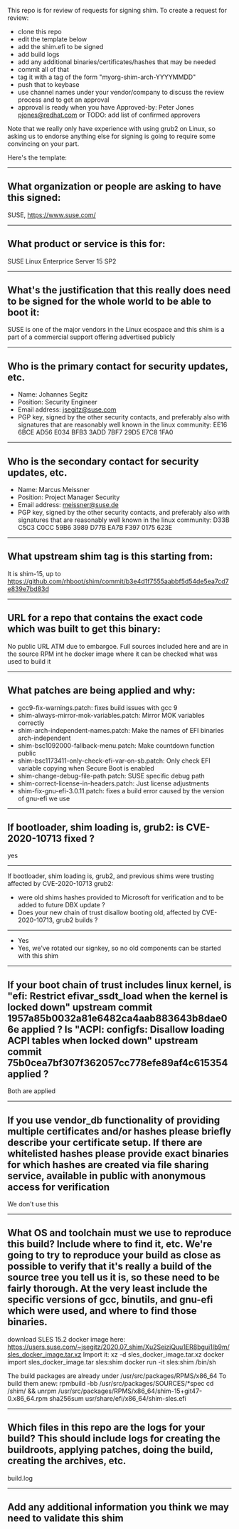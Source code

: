 This repo is for review of requests for signing shim.  To create a request for review:

- clone this repo
- edit the template below
- add the shim.efi to be signed
- add build logs
- add any additional binaries/certificates/hashes that may be needed
- commit all of that
- tag it with a tag of the form "myorg-shim-arch-YYYYMMDD"
- push that to keybase
- use channel names under your vendor/company to discuss the review process and to get an approval
- approval is ready when you have Approved-by: Peter Jones <pjones@redhat.com> or TODO: add list of confirmed approvers

Note that we really only have experience with using grub2 on Linux, so asking
us to endorse anything else for signing is going to require some convincing on
your part.

Here's the template:

-------------------------------------------------------------------------------
What organization or people are asking to have this signed:
-------------------------------------------------------------------------------
SUSE, https://www.suse.com/

-------------------------------------------------------------------------------
What product or service is this for:
-------------------------------------------------------------------------------
SUSE Linux Enterprice Server 15 SP2

-------------------------------------------------------------------------------
What's the justification that this really does need to be signed for the whole world to be able to boot it:
-------------------------------------------------------------------------------
SUSE is one of the major vendors in the Linux ecospace and this shim is a part
of a commercial support offering advertised publicly

-------------------------------------------------------------------------------
Who is the primary contact for security updates, etc.
-------------------------------------------------------------------------------
- Name: Johannes Segitz
- Position: Security Engineer
- Email address: jsegitz@suse.com
- PGP key, signed by the other security contacts, and preferably also with signatures that are reasonably well known in the linux community:
  EE16 6BCE AD56 E034 BFB3  3ADD 7BF7 29D5 E7C8 1FA0

-------------------------------------------------------------------------------
Who is the secondary contact for security updates, etc.
-------------------------------------------------------------------------------
- Name: Marcus Meissner
- Position: Project Manager Security
- Email address: meissner@suse.de
- PGP key, signed by the other security contacts, and preferably also with signatures that are reasonably well known in the linux community:
  D33B C5C3 C0CC 59B6 3989  D77B EA7B F397 0175 623E

-------------------------------------------------------------------------------
What upstream shim tag is this starting from:
-------------------------------------------------------------------------------
It is shim-15, up to https://github.com/rhboot/shim/commit/b3e4d1f7555aabbf5d54de5ea7cd7e839e7bd83d

-------------------------------------------------------------------------------
URL for a repo that contains the exact code which was built to get this binary:
-------------------------------------------------------------------------------
No public URL ATM due to embargoe. Full sources included here and are in the
source RPM int he docker image where it can be checked what was used to build
it

-------------------------------------------------------------------------------
What patches are being applied and why:
-------------------------------------------------------------------------------
- gcc9-fix-warnings.patch: fixes build issues with gcc 9
- shim-always-mirror-mok-variables.patch: Mirror MOK variables correctly
- shim-arch-independent-names.patch: Make the names of EFI binaries arch-independent
- shim-bsc1092000-fallback-menu.patch: Make countdown function public
- shim-bsc1173411-only-check-efi-var-on-sb.patch: Only check EFI variable copying when Secure Boot is enabled
- shim-change-debug-file-path.patch: SUSE specific debug path
- shim-correct-license-in-headers.patch: Just license adjustments
- shim-fix-gnu-efi-3.0.11.patch: fixes a build error caused by the version of gnu-efi we use

-------------------------------------------------------------------------------
If bootloader, shim loading is, grub2: is CVE-2020-10713 fixed ?
-------------------------------------------------------------------------------
yes

-------------------------------------------------------------------------------
If bootloader, shim loading is, grub2, and previous shims were trusting affected
by CVE-2020-10713 grub2:
* were old shims hashes provided to Microsoft for verification
  and to be added to future DBX update ?
* Does your new chain of trust disallow booting old, affected by CVE-2020-10713,
  grub2 builds ?
-------------------------------------------------------------------------------
- Yes
- Yes, we've rotated our signkey, so no old components can be started with this shim

-------------------------------------------------------------------------------
If your boot chain of trust includes linux kernel, is
"efi: Restrict efivar_ssdt_load when the kernel is locked down"
upstream commit 1957a85b0032a81e6482ca4aab883643b8dae06e applied ?
Is "ACPI: configfs: Disallow loading ACPI tables when locked down"
upstream commit 75b0cea7bf307f362057cc778efe89af4c615354 applied ?
-------------------------------------------------------------------------------
Both are applied

-------------------------------------------------------------------------------
If you use vendor_db functionality of providing multiple certificates and/or
hashes please briefly describe your certificate setup. If there are whitelisted hashes
please provide exact binaries for which hashes are created via file sharing service,
available in public with anonymous access for verification
-------------------------------------------------------------------------------
We don't use this

-------------------------------------------------------------------------------
What OS and toolchain must we use to reproduce this build?  Include where to find it, etc.  We're going to try to reproduce your build as close as possible to verify that it's really a build of the source tree you tell us it is, so these need to be fairly thorough. At the very least include the specific versions of gcc, binutils, and gnu-efi which were used, and where to find those binaries.
-------------------------------------------------------------------------------
download SLES 15.2 docker image here:
https://users.suse.com/~jsegitz/2020.07_shim/Xu2SeiziQuu1ER8bgui1Ib9m/sles_docker_image.tar.xz
Import it:
xz -d sles_docker_image.tar.xz
docker import sles_docker_image.tar sles:shim
docker run -it sles:shim  /bin/sh

The build packages are already under /usr/src/packages/RPMS/x86_64
To build them anew:
rpmbuild -bb /usr/src/packages/SOURCES/*spec
cd /shim/ &&  unrpm /usr/src/packages/RPMS/x86_64/shim-15+git47-0.x86_64.rpm
sha256sum usr/share/efi/x86_64/shim-sles.efi

-------------------------------------------------------------------------------
Which files in this repo are the logs for your build?   This should include logs for creating the buildroots, applying patches, doing the build, creating the archives, etc.
-------------------------------------------------------------------------------
build.log

-------------------------------------------------------------------------------
Add any additional information you think we may need to validate this shim
-------------------------------------------------------------------------------
